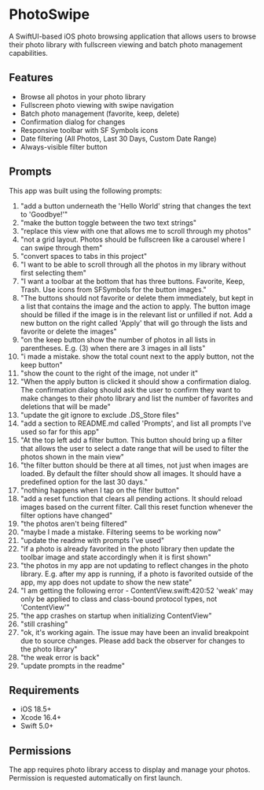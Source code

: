 # PhotoSwipe

A SwiftUI-based iOS photo browsing application that allows users to browse their photo library with fullscreen viewing and batch photo management capabilities.

## Features

- Browse all photos in your photo library
- Fullscreen photo viewing with swipe navigation
- Batch photo management (favorite, keep, delete)
- Confirmation dialog for changes
- Responsive toolbar with SF Symbols icons
- Date filtering (All Photos, Last 30 Days, Custom Date Range)
- Always-visible filter button

## Prompts

This app was built using the following prompts:

1. "add a button underneath the 'Hello World' string that changes the text to 'Goodbye!'"
2. "make the button toggle between the two text strings"
3. "replace this view with one that allows me to scroll through my photos"
4. "not a grid layout. Photos should be fullscreen like a carousel where I can swipe through them"
5. "convert spaces to tabs in this project"
6. "I want to be able to scroll through all the photos in my library without first selecting them"
7. "I want a toolbar at the bottom that has three buttons. Favorite, Keep, Trash. Use icons from SFSymbols for the button images."
8. "The buttons should not favorite or delete them immediately, but kept in a list that contains the image and the action to apply. The button image should be filled if the image is in the relevant list or unfilled if not. Add a new button on the right called 'Apply' that will go through the lists and favorite or delete the images"
9. "on the keep button show the number of photos in all lists in parentheses. E.g. (3) when there are 3 images in all lists"
10. "i made a mistake. show the total count next to the apply button, not the keep button"
11. "show the count to the right of the image, not under it"
12. "When the apply button is clicked it should show a confirmation dialog. The confirmation dialog should ask the user to confirm they want to make changes to their photo library and list the number of favorites and deletions that will be made"
13. "update the git ignore to exclude .DS_Store files"
14. "add a section to README.md called 'Prompts', and list all prompts I've used so far for this app"
15. "At the top left add a filter button. This button should bring up a filter that allows the user to select a date range that will be used to filter the photos shown in the main view"
16. "the filter button should be there at all times, not just when images are loaded. By default the filter should show all images. It should have a predefined option for the last 30 days."
17. "nothing happens when I tap on the filter button"
18. "add a reset function that clears all pending actions. It should reload images based on the current filter. Call this reset function whenever the filter options have changed"
19. "the photos aren't being filtered"
20. "maybe I made a mistake. Filtering seems to be working now"
21. "update the readme with prompts I've used"
22. "if a photo is already favorited in the photo library then update the toolbar image and state accordingly when it is first shown"
23. "the photos in my app are not updating to reflect changes in the photo library. E.g. after my app is running, if a photo is favorited outside of the app, my app does not update to show the new state"
24. "I am getting the following error - ContentView.swift:420:52 'weak' may only be applied to class and class-bound protocol types, not 'ContentView'"
25. "the app crashes on startup when initializing ContentView"
26. "still crashing"
27. "ok, it's working again. The issue may have been an invalid breakpoint due to source changes. Please add back the observer for changes to the photo library"
28. "the weak error is back"
29. "update prompts in the readme"

## Requirements

- iOS 18.5+
- Xcode 16.4+
- Swift 5.0+

## Permissions

The app requires photo library access to display and manage your photos. Permission is requested automatically on first launch.
